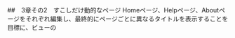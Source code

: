 ##　3章その2　すこしだけ動的なページ
Homeページ、Helpページ、Aboutページをそれぞれ編集し、最終的にページごとに異なるタイトルを表示することを目標に、ビューの<title>タグの内容を変更する  
ちなみにtitleタグは、SEOにも重要な役割を果たすらしい  

1. ページタイトルの簡単なテストを書き (red)  
2. ページにタイトルを追加し (green)
3. レイアウトファイルを活用してコードの重複を解決 (REFACTOR)  
というサイクルをやっていきましょう  

### 1.タイトルをテストする
test/controllers/static_pages_controller_test.rbに  
```assert_select "title", "**** | Ruby on Rails Tutorial Sample App"```  

(****の部分にはHomeとかHelp、About)  
を書き加える

```  
  test "should get home" do
    get static_pages_home_url
    assert_response :success
    assert_select "title", "Home | Ruby on Rails Tutorial Sample App"
  end
```  

rails testを実行すると、想定通り
3 tests, 6 assertions, 3 failures, 0 errors, 0 skipsとなります
```  
StaticPagesControllerTest#test_should_get_about [/home/ec2-user/environment/sample_app/test/controllers/static_pages_controller_test.rb:20]:
Expected at least 1 element matching "title", found 0..
Expected 0 to be >= 1.
```  
とあるので、titleがないですよというエラー  

### 2.タイトルを追加する
app/views/static_pages/home.html.erbに以下を追加  
```  
  <head>
    <title>Home | Ruby on Rails Tutorial Sample App</title>
  </head>
```  
HelpやAboutにも同様に。

```
rails test 
3 tests, 6 assertions, 0 failures, 0 errors, 0 skips
```  
これでオーケー

演習
テストページではRuby on Rails Tutorial Sample Appが繰り返されているので簡潔にする為に以下を書く
```  
  def setup
    @base_title = "Ruby on Rails Tutorial Sample App"
  end
```  
そうするとこうできる  
```  
test "should get home" do  
    get static_pages_home_url  
    assert_response :success  
    assert_select "title", "Home | #{@base_title}"  
  end  
…  
```  


### 3.レイアウトと埋め込みRuby (Refactor)


#### titleを動的に生成する
```app/view/home.html.erb```内で、  
- 1行目に<% provide(:title, "Home") %>を記述  
provideメソッドを呼び出し、文字列"Home"とラベル:titleを関連付ける
なお<%…%>という記法だとビューには表示されない  

- <title>タグ内を書き換える
ここでyieldメソッドを呼び出す  
```  
<head>  
  <title>Home | Ruby on Rails Tutorial Sample App</title>  
</head>  
```  
↓
```  
<head>  
    <title><%= yield(:title) %> | Ruby on Rails Tutorial Sample App</title>  
</head>  
```  

なお<%=…%>という記法だとビューに表示される  

★<head></head>内にタイトルであるHomeを<title>Home|…</tilte>と文字列で書くのではなく、動的に生成されるようにするわけだ！  


#### 各ビューファイルの重複を避ける(DRY)
この時点でビューファイルの構造は
```
<% provide(:title, "The Title") %>
<!DOCTYPE html>
<html>
  <head>
    <title><%= yield(:title) %> | Ruby on Rails Tutorial Sample App</title>
  </head>
  <body>
    Contents
  </body>
</html>
```  
のようになっており各ページでbodyタグの中身以外は同じであるため、
この重複した構造をDRYにする

app/views/layouts/application.html.erb内に
```<title><%= yield(:title) %> | Ruby on Rails Tutorial Sample App</title>```を挿入

<body>
  <%= yield %>	←ここにはビューファイルの内容が挿入される
</body>

application.html.erbと重複するHTMLを削除して、内部のコンテンツだけ残す
```
<% provide(:title, "Home") %>
<!DOCTYPE html>
<html>
  <head>
    <title><%= yield(:title) %> | Ruby on Rails Tutorial Sample App</title>
  </head>
  <body>
    <h1>見出し</h1>
    <p>
      "内容"
    </p>
  </body>
</html>
```
↓
```
<% provide(:title, "Home") %>
<h1>見出し</h1>
<p>
  "内容"
</p>
```
これでオーライ。

## テスト用のセットアップ
### テストで赤字や緑字を表示するminitest reporters
要：minitest-reporters gem  
test/test_helper.rbに  
```  
require "minitest/reporters"  
Minitest::Reporters.use!  
```  
を追加
### ファイルに変更が加わった際、自動テストを実施するGuard
要：guard gem  
- ```bundle exec guard init```でguardの初期化  
- 自動テストが実行されるようにGuardfileを編集  
